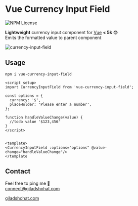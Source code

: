 # Vue Currency Input Field

![NPM License](https://img.shields.io/npm/l/vue-currency-input-field)

**Lightweight** currency input component for [Vue](https://vuejs.org/) **< 5k** 😎 <br>
Emits the formatted value to parent component

![currency-input-field](https://github.com/gshohat/vue-currency-input-field/assets/91323932/c585ef19-b03d-45bd-ab65-b089ec3d8ef3)

## Usage

`npm i vue-currency-input-field`

```
<script setup>
import CurrencyInputField from 'vue-currency-input-field';

const options = {
  currency: '$',
  placeHolder: 'Please enter a number',
};

function handleValueChange(value) {
  //todo value '$123,456'
}
</script>


<template>
<CurrencyInputField :options="options" @value-change="handleValueChange"/>
</template
```


## Contact
Feel free to ping me 💫
<br>
connect@giladshohat.com

[giladshohat.com](https://giladshohat.com)
